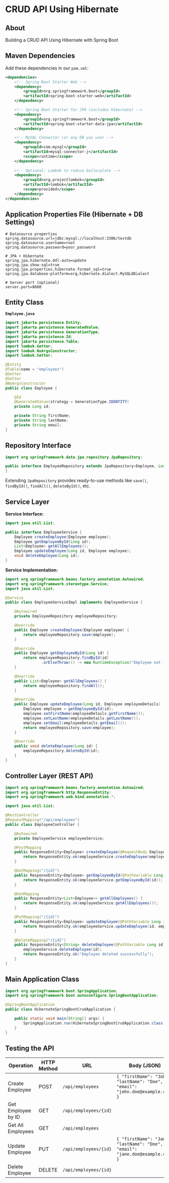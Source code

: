 # CRUD API Using Hibernate

## About

Building a CRUD API Using Hibernate with Spring Boot

## Maven Dependencies

Add these dependencies in our `pom.xml`:

```xml
<dependencies>
    <!-- Spring Boot Starter Web -->
    <dependency>
        <groupId>org.springframework.boot</groupId>
        <artifactId>spring-boot-starter-web</artifactId>
    </dependency>

    <!-- Spring Boot Starter for JPA (includes Hibernate) -->
    <dependency>
        <groupId>org.springframework.boot</groupId>
        <artifactId>spring-boot-starter-data-jpa</artifactId>
    </dependency>

    <!-- MySQL Connector (or any DB you use) -->
    <dependency>
        <groupId>com.mysql</groupId>
        <artifactId>mysql-connector-j</artifactId>
        <scope>runtime</scope>
    </dependency>
    
    <!-- Optional: Lombok to reduce boilerplate -->
    <dependency>
        <groupId>org.projectlombok</groupId>
        <artifactId>lombok</artifactId>
        <scope>provided</scope>
    </dependency>
</dependencies>
```

## Application Properties File (Hibernate + DB Settings)

```properties
# Datasource properties
spring.datasource.url=jdbc:mysql://localhost:3306/testdb
spring.datasource.username=root
spring.datasource.password=your_password

# JPA + Hibernate
spring.jpa.hibernate.ddl-auto=update
spring.jpa.show-sql=true
spring.jpa.properties.hibernate.format_sql=true
spring.jpa.database-platform=org.hibernate.dialect.MySQL8Dialect

# Server port (optional)
server.port=8080
```

## Entity Class

**`Employee.java`**

```java
import jakarta.persistence.Entity;
import jakarta.persistence.GeneratedValue;
import jakarta.persistence.GenerationType;
import jakarta.persistence.Id;
import jakarta.persistence.Table;
import lombok.Getter;
import lombok.NoArgsConstructor;
import lombok.Setter;

@Entity
@Table(name = "employees")
@Getter
@Setter
@NoArgsConstructor
public class Employee {

    @Id
    @GeneratedValue(strategy = GenerationType.IDENTITY)
    private Long id;

    private String firstName;
    private String lastName;
    private String email;
}
```

## Repository Interface

```java
import org.springframework.data.jpa.repository.JpaRepository;

public interface EmployeeRepository extends JpaRepository<Employee, Long> {
}
```

Extending `JpaRepository` provides ready-to-use methods like `save()`, `findById()`, `findAll()`, `deleteById()`, etc.

## Service Layer

**Service Interface:**

```java
import java.util.List;

public interface EmployeeService {
    Employee createEmployee(Employee employee);
    Employee getEmployeeById(Long id);
    List<Employee> getAllEmployees();
    Employee updateEmployee(Long id, Employee employee);
    void deleteEmployee(Long id);
}
```

**Service Implementation:**

```java
import org.springframework.beans.factory.annotation.Autowired;
import org.springframework.stereotype.Service;
import java.util.List;

@Service
public class EmployeeServiceImpl implements EmployeeService {

    @Autowired
    private EmployeeRepository employeeRepository;

    @Override
    public Employee createEmployee(Employee employee) {
        return employeeRepository.save(employee);
    }

    @Override
    public Employee getEmployeeById(Long id) {
        return employeeRepository.findById(id)
                .orElseThrow(() -> new RuntimeException("Employee not found with id " + id));
    }

    @Override
    public List<Employee> getAllEmployees() {
        return employeeRepository.findAll();
    }

    @Override
    public Employee updateEmployee(Long id, Employee employeeDetails) {
        Employee employee = getEmployeeById(id);
        employee.setFirstName(employeeDetails.getFirstName());
        employee.setLastName(employeeDetails.getLastName());
        employee.setEmail(employeeDetails.getEmail());
        return employeeRepository.save(employee);
    }

    @Override
    public void deleteEmployee(Long id) {
        employeeRepository.deleteById(id);
    }
}
```

## Controller Layer (REST API)

```java
import org.springframework.beans.factory.annotation.Autowired;
import org.springframework.http.ResponseEntity;
import org.springframework.web.bind.annotation.*;

import java.util.List;

@RestController
@RequestMapping("/api/employees")
public class EmployeeController {

    @Autowired
    private EmployeeService employeeService;

    @PostMapping
    public ResponseEntity<Employee> createEmployee(@RequestBody Employee employee) {
        return ResponseEntity.ok(employeeService.createEmployee(employee));
    }

    @GetMapping("/{id}")
    public ResponseEntity<Employee> getEmployeeById(@PathVariable Long id) {
        return ResponseEntity.ok(employeeService.getEmployeeById(id));
    }

    @GetMapping
    public ResponseEntity<List<Employee>> getAllEmployees() {
        return ResponseEntity.ok(employeeService.getAllEmployees());
    }

    @PutMapping("/{id}")
    public ResponseEntity<Employee> updateEmployee(@PathVariable Long id, @RequestBody Employee employee) {
        return ResponseEntity.ok(employeeService.updateEmployee(id, employee));
    }

    @DeleteMapping("/{id}")
    public ResponseEntity<String> deleteEmployee(@PathVariable Long id) {
        employeeService.deleteEmployee(id);
        return ResponseEntity.ok("Employee deleted successfully");
    }
}
```

## Main Application Class

```java
import org.springframework.boot.SpringApplication;
import org.springframework.boot.autoconfigure.SpringBootApplication;

@SpringBootApplication
public class HibernateSpringBootCrudApplication {

    public static void main(String[] args) {
        SpringApplication.run(HibernateSpringBootCrudApplication.class, args);
    }
}
```

## Testing the API

<table data-full-width="true"><thead><tr><th width="173.44921875">Operation</th><th width="128.31640625">HTTP Method</th><th width="205.33203125">URL</th><th>Body (JSON)</th></tr></thead><tbody><tr><td>Create Employee</td><td>POST</td><td><code>/api/employees</code></td><td><code>{ "firstName": "John", "lastName": "Doe", "email": "john.doe@example.com" }</code></td></tr><tr><td>Get Employee by ID</td><td>GET</td><td><code>/api/employees/{id}</code></td><td></td></tr><tr><td>Get All Employees</td><td>GET</td><td><code>/api/employees</code></td><td></td></tr><tr><td>Update Employee</td><td>PUT</td><td><code>/api/employees/{id}</code></td><td><code>{ "firstName": "Jane", "lastName": "Doe", "email": "jane.doe@example.com" }</code></td></tr><tr><td>Delete Employee</td><td>DELETE</td><td><code>/api/employees/{id}</code></td><td></td></tr></tbody></table>
